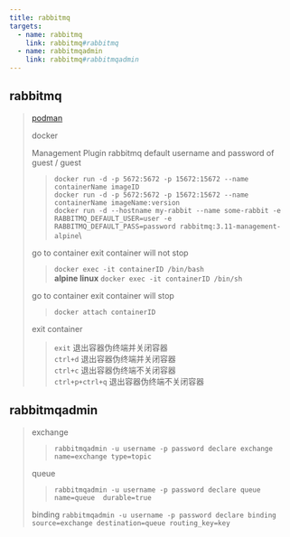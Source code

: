 ```yaml
---
title: rabbitmq
targets:
  - name: rabbitmq
    link: rabbitmq#rabbitmq
  - name: rabbitmqadmin
    link: rabbitmq#rabbitmqadmin
---
```


## rabbitmq

> [podman](podman.md#rabbitmq)
>
> docker
>
> Management Plugin rabbitmq default username and password of guest / guest
> > `docker run -d -p 5672:5672 -p 15672:15672 --name containerName imageID`\
> > `docker run -d -p 5672:5672 -p 15672:15672 --name containerName imageName:version`\
> > `docker run -d --hostname my-rabbit --name some-rabbit -e RABBITMQ_DEFAULT_USER=user -e RABBITMQ_DEFAULT_PASS=password rabbitmq:3.11-management-alpine`\
>
> go to container exit container will not stop
> > `docker exec -it containerID /bin/bash`\
> > **alpine linux** `docker exec -it containerID /bin/sh`
>
> go to container exit container will stop
> > `docker attach containerID`
>
> exit container
> > `exit` 退出容器伪终端并关闭容器\
> > `ctrl+d` 退出容器伪终端并关闭容器\
> > `ctrl+c` 退出容器伪终端不关闭容器\
> > `ctrl+p+ctrl+q` 退出容器伪终端不关闭容器

## rabbitmqadmin

> exchange
> > `rabbitmqadmin -u username -p password declare exchange name=exchange type=topic`
>
> queue
> > `rabbitmqadmin -u username -p password declare queue name=queue  durable=true`
>
> binding
> `rabbitmqadmin -u username -p password declare binding source=exchange destination=queue routing_key=key`
